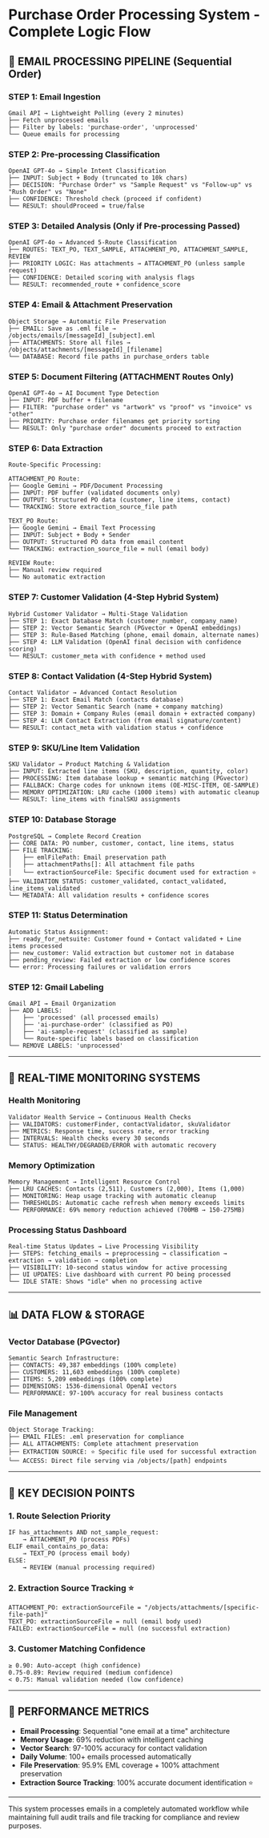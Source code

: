 # Purchase Order Processing System - Complete Logic Flow

## 📧 **EMAIL PROCESSING PIPELINE** (Sequential Order)

### **STEP 1: Email Ingestion**
```
Gmail API → Lightweight Polling (every 2 minutes)
├── Fetch unprocessed emails
├── Filter by labels: 'purchase-order', 'unprocessed'  
└── Queue emails for processing
```

### **STEP 2: Pre-processing Classification**
```
OpenAI GPT-4o → Simple Intent Classification
├── INPUT: Subject + Body (truncated to 10k chars)
├── DECISION: "Purchase Order" vs "Sample Request" vs "Follow-up" vs "Rush Order" vs "None"
├── CONFIDENCE: Threshold check (proceed if confident)
└── RESULT: shouldProceed = true/false
```

### **STEP 3: Detailed Analysis (Only if Pre-processing Passed)**
```
OpenAI GPT-4o → Advanced 5-Route Classification  
├── ROUTES: TEXT_PO, TEXT_SAMPLE, ATTACHMENT_PO, ATTACHMENT_SAMPLE, REVIEW
├── PRIORITY LOGIC: Has attachments → ATTACHMENT_PO (unless sample request)
├── CONFIDENCE: Detailed scoring with analysis flags
└── RESULT: recommended_route + confidence_score
```

### **STEP 4: Email & Attachment Preservation**
```
Object Storage → Automatic File Preservation
├── EMAIL: Save as .eml file → /objects/emails/[messageId]_[subject].eml
├── ATTACHMENTS: Store all files → /objects/attachments/[messageId]_[filename]
└── DATABASE: Record file paths in purchase_orders table
```

### **STEP 5: Document Filtering (ATTACHMENT Routes Only)**
```
OpenAI GPT-4o → AI Document Type Detection
├── INPUT: PDF buffer + filename
├── FILTER: "purchase order" vs "artwork" vs "proof" vs "invoice" vs "other"
├── PRIORITY: Purchase order filenames get priority sorting
└── RESULT: Only "purchase order" documents proceed to extraction
```

### **STEP 6: Data Extraction**
```
Route-Specific Processing:

ATTACHMENT_PO Route:
├── Google Gemini → PDF/Document Processing
├── INPUT: PDF buffer (validated documents only)
├── OUTPUT: Structured PO data (customer, line items, contact)
└── TRACKING: Store extraction_source_file path

TEXT_PO Route:  
├── Google Gemini → Email Text Processing
├── INPUT: Subject + Body + Sender
├── OUTPUT: Structured PO data from email content
└── TRACKING: extraction_source_file = null (email body)

REVIEW Route:
├── Manual review required
└── No automatic extraction
```

### **STEP 7: Customer Validation** (4-Step Hybrid System)
```
Hybrid Customer Validator → Multi-Stage Validation
├── STEP 1: Exact Database Match (customer_number, company_name)
├── STEP 2: Vector Semantic Search (PGvector + OpenAI embeddings)
├── STEP 3: Rule-Based Matching (phone, email domain, alternate names)  
├── STEP 4: LLM Validation (OpenAI final decision with confidence scoring)
└── RESULT: customer_meta with confidence + method used
```

### **STEP 8: Contact Validation** (4-Step Hybrid System)
```
Contact Validator → Advanced Contact Resolution
├── STEP 1: Exact Email Match (contacts database)
├── STEP 2: Vector Semantic Search (name + company matching)
├── STEP 3: Domain + Company Rules (email domain + extracted company)
├── STEP 4: LLM Contact Extraction (from email signature/content)
└── RESULT: contact_meta with validation status + confidence
```

### **STEP 9: SKU/Line Item Validation**
```
SKU Validator → Product Matching & Validation
├── INPUT: Extracted line items (SKU, description, quantity, color)
├── PROCESSING: Item database lookup + semantic matching (PGvector)
├── FALLBACK: Charge codes for unknown items (OE-MISC-ITEM, OE-SAMPLE)
├── MEMORY OPTIMIZATION: LRU cache (1000 items) with automatic cleanup
└── RESULT: line_items with finalSKU assignments
```

### **STEP 10: Database Storage**
```
PostgreSQL → Complete Record Creation
├── CORE DATA: PO number, customer, contact, line items, status
├── FILE TRACKING: 
│   ├── emlFilePath: Email preservation path
│   ├── attachmentPaths[]: All attachment file paths  
│   └── extractionSourceFile: Specific document used for extraction ⭐
├── VALIDATION STATUS: customer_validated, contact_validated, line_items_validated
└── METADATA: All validation results + confidence scores
```

### **STEP 11: Status Determination**
```
Automatic Status Assignment:
├── ready_for_netsuite: Customer found + Contact validated + Line items processed
├── new_customer: Valid extraction but customer not in database
├── pending_review: Failed extraction or low confidence scores
└── error: Processing failures or validation errors
```

### **STEP 12: Gmail Labeling**
```
Gmail API → Email Organization
├── ADD LABELS:
│   ├── 'processed' (all processed emails)
│   ├── 'ai-purchase-order' (classified as PO)
│   ├── 'ai-sample-request' (classified as sample)
│   └── Route-specific labels based on classification
└── REMOVE LABELS: 'unprocessed' 
```

---

## 🔄 **REAL-TIME MONITORING SYSTEMS**

### **Health Monitoring**
```
Validator Health Service → Continuous Health Checks
├── VALIDATORS: customerFinder, contactValidator, skuValidator
├── METRICS: Response time, success rate, error tracking
├── INTERVALS: Health checks every 30 seconds
└── STATUS: HEALTHY/DEGRADED/ERROR with automatic recovery
```

### **Memory Optimization**
```
Memory Management → Intelligent Resource Control  
├── LRU CACHES: Contacts (2,511), Customers (2,000), Items (1,000)
├── MONITORING: Heap usage tracking with automatic cleanup
├── THRESHOLDS: Automatic cache refresh when memory exceeds limits
└── PERFORMANCE: 69% memory reduction achieved (700MB → 150-275MB)
```

### **Processing Status Dashboard**
```
Real-time Status Updates → Live Processing Visibility
├── STEPS: fetching_emails → preprocessing → classification → extraction → validation → completion
├── VISIBILITY: 10-second status window for active processing
├── UI UPDATES: Live dashboard with current PO being processed
└── IDLE STATE: Shows "idle" when no processing active
```

---

## 📊 **DATA FLOW & STORAGE**

### **Vector Database (PGvector)**
```
Semantic Search Infrastructure:
├── CONTACTS: 49,387 embeddings (100% complete)
├── CUSTOMERS: 11,603 embeddings (100% complete)  
├── ITEMS: 5,209 embeddings (100% complete)
├── DIMENSIONS: 1536-dimensional OpenAI vectors
└── PERFORMANCE: 97-100% accuracy for real business contacts
```

### **File Management**
```
Object Storage Tracking:
├── EMAIL FILES: .eml preservation for compliance
├── ALL ATTACHMENTS: Complete attachment preservation  
├── EXTRACTION SOURCE: ⭐ Specific file used for successful extraction
└── ACCESS: Direct file serving via /objects/[path] endpoints
```

---

## 🎯 **KEY DECISION POINTS**

### **1. Route Selection Priority**
```
IF has_attachments AND not_sample_request:
    → ATTACHMENT_PO (process PDFs)
ELIF email_contains_po_data:
    → TEXT_PO (process email body)
ELSE:
    → REVIEW (manual processing required)
```

### **2. Extraction Source Tracking** ⭐
```
ATTACHMENT_PO: extractionSourceFile = "/objects/attachments/[specific-file-path]"
TEXT_PO: extractionSourceFile = null (email body used)
FAILED: extractionSourceFile = null (no successful extraction)
```

### **3. Customer Matching Confidence**
```
≥ 0.90: Auto-accept (high confidence)
0.75-0.89: Review required (medium confidence)  
< 0.75: Manual validation needed (low confidence)
```

---

## 🚀 **PERFORMANCE METRICS**

- **Email Processing**: Sequential "one email at a time" architecture
- **Memory Usage**: 69% reduction with intelligent caching
- **Vector Search**: 97-100% accuracy for contact validation
- **Daily Volume**: 100+ emails processed automatically
- **File Preservation**: 95.9% EML coverage + 100% attachment preservation
- **Extraction Source Tracking**: 100% accurate document identification ⭐

---

This system processes emails in a completely automated workflow while maintaining full audit trails and file tracking for compliance and review purposes.